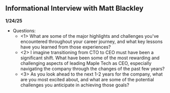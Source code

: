 ## Informational Interview with Matt Blackley
**1/24/25**

- Questions:
  - <1> What are some of the major highlights and challenges you've encountered throughout your career journey, and what key lessons have you learned from those experiences?
  - <2> I imagine transitioning from CTO to CEO must have been a significant shift. What have been some of the most rewarding and challenging aspects of leading Maple Tech as CEO, especially navigating the company through the changes of the past few years?
  - <3> As you look ahead to the next 1-2 years for the company, what are you most excited about, and what are some of the potential challenges you anticipate in achieving those goals?
    
